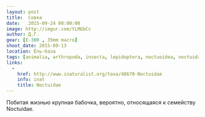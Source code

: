 ```yaml
---
layout: post
title:  Совка
date:   2015-09-24 00:00:00
image: http://imgur.com/tLMGbCc
author: Д.Г.
gear: [E-300 , 35mm macro]
shoot_date: 2015-09-13
location: Ёль-база
tags: [animalia, arthropoda, insecta, lepidoptera, noctuoidea, noctuidae]
links:
  -
    href: http://www.inaturalist.org/taxa/48670-Noctuidae
    info: inat
    title: Noctuidae
---
```


Побитая жизнью крупная бабочка, вероятно, относящаяся к семейству Noctuidae.
